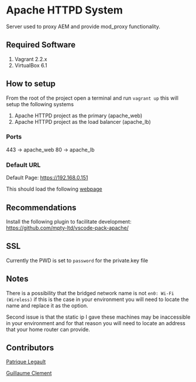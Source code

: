 # Apache HTTPD System

Server used to proxy AEM and provide mod_proxy functionality.

## Required Software

1. Vagrant 2.2.x
2. VirtualBox 6.1

## How to setup

From the root of the project open a terminal and run `vagrant up` this will setup the following systems

1. Apache HTTPD project as the primary (apache_web)
2. Apache HTTPD project as the load balancer (apache_lb)

### Ports

443 -> apache_web
80 -> apache_lb

### Default URL

Default Page: https://192.168.0.151

This should load the following [webpage](html/apache-web.html)

## Recommendations

Install the following plugin to facilitate development: https://github.com/mpty-ltd/vscode-pack-apache/

## SSL

Currently the PWD is set to `password` for the private.key file

## Notes

There is a possibility that the bridged network name is not `en0: Wi-Fi (Wireless)` if this is the case in your environment you will need to locate the name and replace it as the option. 

Second issue is that the static ip I gave these machines may be inaccessible in your environment and for that reason you will need to locate an address that your home router can provide. 

## Contributors

[Patrique Legault](https://github.com/pat-lego)

[Guillaume Clement](https://github.com/guillaumecleme)